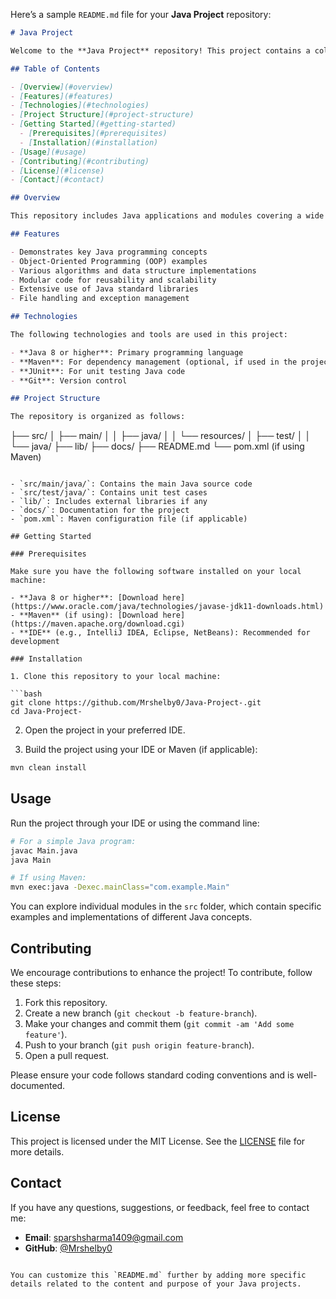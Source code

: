 Here’s a sample `README.md` file for your **Java Project** repository:

```markdown
# Java Project

Welcome to the **Java Project** repository! This project contains a collection of Java-based programs and applications designed to demonstrate various aspects of Java programming, such as object-oriented design, file handling, and more.

## Table of Contents

- [Overview](#overview)
- [Features](#features)
- [Technologies](#technologies)
- [Project Structure](#project-structure)
- [Getting Started](#getting-started)
  - [Prerequisites](#prerequisites)
  - [Installation](#installation)
- [Usage](#usage)
- [Contributing](#contributing)
- [License](#license)
- [Contact](#contact)

## Overview

This repository includes Java applications and modules covering a wide range of programming concepts. These projects are designed to help understand Java fundamentals, object-oriented programming (OOP), data structures, algorithms, and other advanced topics.

## Features

- Demonstrates key Java programming concepts
- Object-Oriented Programming (OOP) examples
- Various algorithms and data structure implementations
- Modular code for reusability and scalability
- Extensive use of Java standard libraries
- File handling and exception management

## Technologies

The following technologies and tools are used in this project:

- **Java 8 or higher**: Primary programming language
- **Maven**: For dependency management (optional, if used in the project)
- **JUnit**: For unit testing Java code
- **Git**: Version control

## Project Structure

The repository is organized as follows:

```
├── src/
│   ├── main/
│   │   ├── java/
│   │   └── resources/
│   ├── test/
│   │   └── java/
├── lib/
├── docs/
├── README.md
└── pom.xml (if using Maven)
```

- `src/main/java/`: Contains the main Java source code
- `src/test/java/`: Contains unit test cases
- `lib/`: Includes external libraries if any
- `docs/`: Documentation for the project
- `pom.xml`: Maven configuration file (if applicable)

## Getting Started

### Prerequisites

Make sure you have the following software installed on your local machine:

- **Java 8 or higher**: [Download here](https://www.oracle.com/java/technologies/javase-jdk11-downloads.html)
- **Maven** (if using): [Download here](https://maven.apache.org/download.cgi)
- **IDE** (e.g., IntelliJ IDEA, Eclipse, NetBeans): Recommended for development

### Installation

1. Clone this repository to your local machine:

```bash
git clone https://github.com/Mrshelby0/Java-Project-.git
cd Java-Project-
```

2. Open the project in your preferred IDE.

3. Build the project using your IDE or Maven (if applicable):

```bash
mvn clean install
```

## Usage

Run the project through your IDE or using the command line:

```bash
# For a simple Java program:
javac Main.java
java Main

# If using Maven:
mvn exec:java -Dexec.mainClass="com.example.Main"
```

You can explore individual modules in the `src` folder, which contain specific examples and implementations of different Java concepts.

## Contributing

We encourage contributions to enhance the project! To contribute, follow these steps:

1. Fork this repository.
2. Create a new branch (`git checkout -b feature-branch`).
3. Make your changes and commit them (`git commit -am 'Add some feature'`).
4. Push to your branch (`git push origin feature-branch`).
5. Open a pull request.

Please ensure your code follows standard coding conventions and is well-documented.

## License

This project is licensed under the MIT License. See the [LICENSE](LICENSE) file for more details.

## Contact

If you have any questions, suggestions, or feedback, feel free to contact me:

- **Email**: [sparshsharma1409@gmail.com](mailto:sparshsharma1409@gmail.com)
- **GitHub**: [@Mrshelby0](https://github.com/Mrshelby0)
```

You can customize this `README.md` further by adding more specific details related to the content and purpose of your Java projects.
